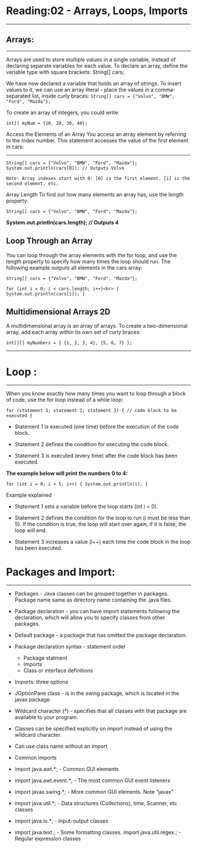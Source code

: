 # Reading:02 - Arrays, Loops, Imports 

<hr>

## Arrays:

<hr>

Arrays are used to store multiple values in a single variable, instead of declaring separate variables for each value.
To declare an array, define the variable type with square brackets:
String[] cars;

We have now declared a variable that holds an array of strings. To insert values to it, we can use an array literal - place the values in a comma-separated list, inside curly braces:
`String[] cars = {"Volvo", "BMW", "Ford", "Mazda"};`

To create an array of integers, you could write:

`int[] myNum = {10, 20, 30, 40};`

Access the Elements of an Array
You access an array element by referring to the index number.
This statement accesses the value of the first element in cars:

---

`String[] cars = {"Volvo", "BMW", "Ford", "Mazda"};
System.out.println(cars[0]);
// Outputs Volvo`

`Note:
Array indexes start with 0: [0] is the first element. [1] is the second element, etc.
`

Array Length
To find out how many elements an array has, use the length property:

`String[] cars = {"Volvo", "BMW", "Ford", "Mazda"};`

**System.out.println(cars.length);
// Outputs 4**


## Loop Through an Array

You can loop through the array elements with the for loop, and use the length property to specify how many times the loop should run.
The following example outputs all elements in the cars array:

`String[] cars = {"Volvo", "BMW", "Ford", "Mazda"};`

`for (int i = 0; i < cars.length; i++)<br>
{
 System.out.println(cars[i]);
}`

## Multidimensional Arrays 2D

A multidimensional array is an array of arrays.
To create a two-dimensional array, add each array within its own set of curly braces:

`int[][] myNumbers = { {1, 2, 3, 4}, {5, 6, 7} };`

---


# Loop :

---

When you know exactly how many times you want to loop through a block of code, use the for loop instead of a while loop:

`for (statement 1; statement 2; statement 3) {
// code block to be executed
}`

* Statement 1 is executed (one time) before the execution of the code block.

* Statement 2 defines the condition for executing the code block.

* Statement 3 is executed (every time) after the code block has been executed.


**The example below will print the numbers 0 to 4:**

`for (int i = 0; i < 5; i++) {
System.out.println(i);
}`

Example explained

* Statement 1 sets a variable before the loop starts (int i = 0).

* Statement 2 defines the condition for the loop to run (i must be less than 5). If the condition is true, the loop will start over again, if it is false, the loop will end.

* Statement 3 increases a value (i++) each time the code block in the loop has been executed.

# Packages and Import:

---

* Packages - Java classes can be grouped together in packages. Package name same as directory name containing the .java files.

* Package declaration - you can have import statements following the declaration, which will allow you to specify classes from other packages.

* Default package - a package that has omitted the package declaration.

* Package declaration syntax - statement order

  * Package statment 
  * Imports
  * Class or interface definitions

* Imports: three options

* JOptionPane class - is in the swing package, which is located in the javax package.

* Wildcard character (*) - specifies that all classes with that package are available to your program.

* Classes can be specified explicitly on import instead of using the wildcard character.

* Can use class name without an import

* Common imports

* import java.awt.*; - Common GUI elements

* import java.awt.event.*; - The most common GUI event listeners

* import javax.swing.*; - More common GUI elements. Note “javax”

* import java.util.*; - Data structures (Collections), time, Scanner, etc classes

* import java.io.*; - Input-output classes

* import java.text.; - Some formatting classes. import java.util.regex.; - Regular expression classes